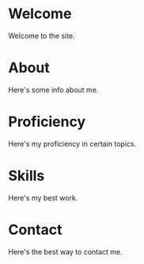 <body>
    <div class="section" id="section1">
        <h1>Welcome</h1>
        <p>Welcome to the site.</p>
    </div>
    <div class="section" id="section2">
        <h1>About</h1>
        <p>Here's some info about me.</p>
    </div>
    <div class="section" id="section3">
        <h1>Proficiency</h1>
        <p>Here's my proficiency in certain topics.</p>
    </div>
    <div class="section" id="section4">
        <h1>Skills</h1>
        <p>Here's my best work.</p>
    </div>
    <div class="section" id="section5">
        <h1>Contact</h1>
        <p>Here's the best way to contact me.</p>
    </div>
</body>
